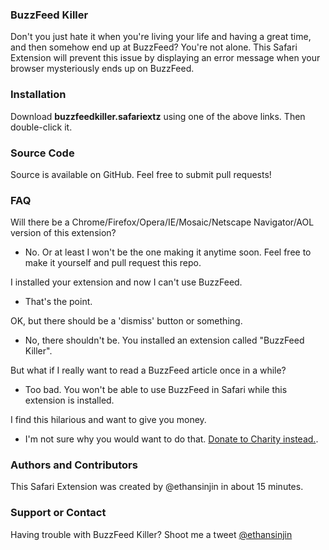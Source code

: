 ### BuzzFeed Killer
Don't you just hate it when you're living your life and having a great time, and then somehow end up at BuzzFeed? You're not alone. This Safari Extension will prevent this issue by displaying an error message when your browser mysteriously ends up on BuzzFeed.

### Installation
Download **buzzfeedkiller.safariextz** using one of the above links. Then double-click it.

### Source Code
Source is available on GitHub. Feel free to submit pull requests!

### FAQ
Will there be a Chrome/Firefox/Opera/IE/Mosaic/Netscape Navigator/AOL version of this extension?

* No. Or at least I won't be the one making it anytime soon. Feel free to make it yourself and pull request this repo.

I installed your extension and now I can't use BuzzFeed.

* That's the point.

OK, but there should be a 'dismiss' button or something.

* No, there shouldn't be. You installed an extension called "BuzzFeed Killer".

But what if I really want to read a BuzzFeed article once in a while?

* Too bad. You won't be able to use BuzzFeed in Safari while this extension is installed.

I find this hilarious and want to give you money.

* I'm not sure why you would want to do that. [Donate to Charity instead.](http://www.redcross.org).

### Authors and Contributors
This Safari Extension was created by @ethansinjin in about 15 minutes.

### Support or Contact
Having trouble with BuzzFeed Killer? Shoot me a tweet [@ethansinjin](http://twitter.com/ethansinjin)
